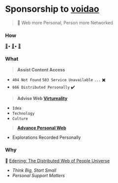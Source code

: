 # Sponsorship to [voidao](https://github.com/voidao)

> :whale: Web more Personal, Person more Networked


### How

[:money_with_wings:](https://www.patreon.com/voidao)• [:angel:](https://www.patreon.com/voidao)• [:love_letter:](mailto:henryma@edening.cn)

### What

> **Assist Content Access**
* `404 Not Found` `503 Service Unavailable` `...`  :heavy_multiplication_x:
* `666 Distributed Personally`  :heavy_check_mark:

> **Advise Web [Virtureality](https://github.com/Virtureality)**
* `Idea`
* `Technology`
* `Culture`

> **[Advance Personal Web](https://github.com/iMemex/roadmap)**
* Explorations Recorded Personally 

### Why

:house_with_garden:  [Edening: The Distributed Web of People Universe](https://one.edening.net)
* *Think Big, Start Small*
* *Personal Support Matters*

